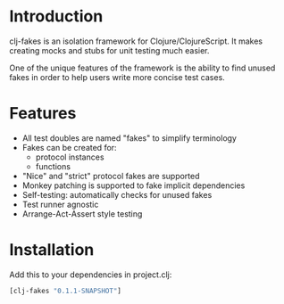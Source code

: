 # Introduction

clj-fakes is an isolation framework for Clojure/ClojureScript. It makes creating mocks and stubs for unit testing much easier.

One of the unique features of the framework is the ability to find unused fakes in order to help users write more concise test cases.

# Features
* All test doubles are named "fakes" to simplify terminology
* Fakes can be created for:
    * protocol instances
    * functions
* "Nice" and "strict" protocol fakes are supported
* Monkey patching is supported to fake implicit dependencies
* Self-testing: automatically checks for unused fakes
* Test runner agnostic
* Arrange-Act-Assert style testing

# Installation

Add this to your dependencies in project.clj:

```clj
[clj-fakes "0.1.1-SNAPSHOT"]
```